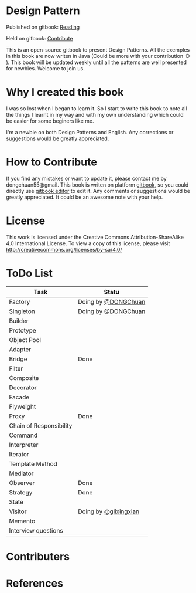 # Design Pattern

Published on gitbook: [Reading](https://www.gitbook.com/book/dongchuan/design-pattern/details)

Held on gitbook: [Contribute](https://github.com/DONGChuan/Design-Pattern)

This is an open-source gitbook to present Design Patterns. All the exemples in this book are now writen in Java (Could be more with your contribution :D ). This book will be updated weekly until all the patterns are well presented for newbies. Welcome to join us.

# Why I created this book

I was so lost when I began to learn it. So I start to write this book to note all the things I learnt in my way and with my own understanding which could be easier for some beginers like me.

I'm a newbie on both Design Patterns and English. Any corrections or suggestions would be greatly appreciated.

# How to Contribute

If you find any mistakes or want to update it, please contact me by dongchuan55@gmail. This book is writen on platform [gitbook](https://www.gitbook.com), so you could directly use [gitbook editor](https://www.gitbook.com/editor) to edit it. Any comments or suggestions would be greatly appreciated. It could be an awesome note with your help.

# License

This work is licensed under the Creative Commons Attribution-ShareAlike 4.0 International License. To view a copy of this license, please visit http://creativecommons.org/licenses/by-sa/4.0/

# ToDo List

| Task | Statu |
| -- | -- |
| Factory | Doing by [@DONGChuan ](https://github.com/DONGChuan)|
| Singleton | Doing by [@DONGChuan ](https://github.com/DONGChuan) |
| Builder |  |
| Prototype |  |
| Object Pool |  |
| Adapter |  |
| Bridge | Done |
| Filter |  |
| Composite|  |
| Decorator | |
| Facade | |
| Flyweight | |
| Proxy | Done |
| Chain of Responsibility | |
| Command | |
| Interpreter |  |
| Iterator | |
| Template Method | |
| Mediator | |
| Observer | Done |
| Strategy | Done |
| State | |
| Visitor | Doing by [@glixingxian](https://github.com/glixingxian)|
| Memento |  |
| Interview questions |  |

# Contributers


# References
